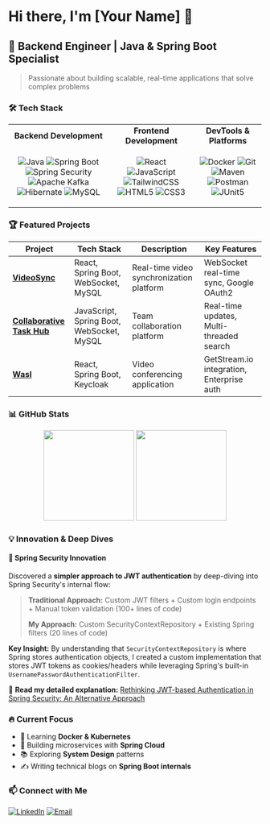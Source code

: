 # Hi there, I'm [Your Name] 👋

## 🚀 Backend Engineer | Java & Spring Boot Specialist

> Passionate about building scalable, real-time applications that solve complex problems

### 🛠️ Tech Stack

<table>
<tr>
<td align="center"><strong>Backend Development</strong></td>
<td align="center"><strong>Frontend Development</strong></td>
<td align="center"><strong>DevTools & Platforms</strong></td>
</tr>
<tr>
<td align="center">

![Java](https://img.shields.io/badge/Java-ED8B00?style=for-the-badge&logo=java&logoColor=white)
![Spring Boot](https://img.shields.io/badge/Spring_Boot-6DB33F?style=for-the-badge&logo=spring-boot&logoColor=white)
![Spring Security](https://img.shields.io/badge/Spring_Security-6DB33F?style=for-the-badge&logo=spring&logoColor=white)
![Apache Kafka](https://img.shields.io/badge/Apache_Kafka-231F20?style=for-the-badge&logo=apache-kafka&logoColor=white)
![Hibernate](https://img.shields.io/badge/Hibernate-59666C?style=for-the-badge&logo=hibernate&logoColor=white)
![MySQL](https://img.shields.io/badge/MySQL-005C84?style=for-the-badge&logo=mysql&logoColor=white)

</td>
<td align="center">

![React](https://img.shields.io/badge/React-20232A?style=for-the-badge&logo=react&logoColor=61DAFB)
![JavaScript](https://img.shields.io/badge/JavaScript-323330?style=for-the-badge&logo=javascript&logoColor=F7DF1E)
![TailwindCSS](https://img.shields.io/badge/Tailwind_CSS-38B2AC?style=for-the-badge&logo=tailwind-css&logoColor=white)
![HTML5](https://img.shields.io/badge/HTML5-E34F26?style=for-the-badge&logo=html5&logoColor=white)
![CSS3](https://img.shields.io/badge/CSS3-1572B6?style=for-the-badge&logo=css3&logoColor=white)

</td>
<td align="center">

![Docker](https://img.shields.io/badge/Docker-2CA5E0?style=for-the-badge&logo=docker&logoColor=white)
![Git](https://img.shields.io/badge/Git-F05032?style=for-the-badge&logo=git&logoColor=white)
![Maven](https://img.shields.io/badge/Apache%20Maven-C71A36?style=for-the-badge&logo=Apache%20Maven&logoColor=white)
![Postman](https://img.shields.io/badge/Postman-FF6C37?style=for-the-badge&logo=postman&logoColor=white)
![JUnit5](https://img.shields.io/badge/JUnit5-25A162?style=for-the-badge&logo=junit5&logoColor=white)

</td>
</tr>
</table>

### 🏆 Featured Projects

| Project | Tech Stack | Description | Key Features |
|---------|------------|-------------|--------------|
| **[VideoSync](https://github.com/MohammedAymanKhan/VideoSync)** | React, Spring Boot, WebSocket, MySQL | Real-time video synchronization platform | WebSocket real-time sync, Google OAuth2 |
| **[Collaborative Task Hub](https://github.com/MohammedAymanKhan/Collaborative-Task-Hub-Web-App)** | JavaScript, Spring Boot, WebSocket, MySQL | Team collaboration platform | Real-time updates, Multi-threaded search |
| **[Wasl](https://github.com/MohammedAymanKhan/Wasl)** | React, Spring Boot, Keycloak | Video conferencing application | GetStream.io integration, Enterprise auth |

### 📊 GitHub Stats

<div align="center">
  <img height="180em" src="https://github-readme-stats.vercel.app/api?username=MohammedAymanKhan&show_icons=true&theme=dark&include_all_commits=true&count_private=true"/>
  <img height="180em" src="https://github-readme-stats.vercel.app/api/top-langs/?username=MohammedAymanKhan&layout=compact&theme=dark"/>
</div>

### 💡 Innovation & Deep Dives

#### 🔐 Spring Security Innovation
Discovered a **simpler approach to JWT authentication** by deep-diving into Spring Security's internal flow:

> **Traditional Approach:** Custom JWT filters + Custom login endpoints + Manual token validation (100+ lines of code)
> 
> **My Approach:** Custom SecurityContextRepository + Existing Spring filters (20 lines of code)

**Key Insight:** By understanding that `SecurityContextRepository` is where Spring stores authentication objects, I created a custom implementation that stores JWT tokens as cookies/headers while leveraging Spring's built-in `UsernamePasswordAuthenticationFilter`.

📖 **Read my detailed explanation:** [Rethinking JWT-based Authentication in Spring Security: An Alternative Approach](https://medium.com/@mohammedaymankhan24/rethinking-jwt-authentication-process-in-spring-security-a-simpler-better-approach-6868403451cb)

### 🔥 Current Focus
- 🌱 Learning **Docker & Kubernetes**
- 🚀 Building microservices with **Spring Cloud**
- 📚 Exploring **System Design** patterns
- ✍️ Writing technical blogs on **Spring Boot internals**

### 📫 Connect with Me
[![LinkedIn](https://img.shields.io/badge/LinkedIn-0077B5?style=for-the-badge&logo=linkedin&logoColor=white)](https://www.linkedin.com/in/mohammedaymankhan/)
[![Email](https://img.shields.io/badge/Email-D14836?style=for-the-badge&logo=gmail&logoColor=white)](mailto:mohammedaymankhan24@gmail.com)
